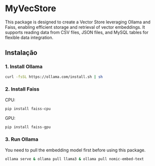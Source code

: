 # MyVecStore

This package is designed to create a Vector Store leveraging Ollama and Faiss, enabling efficient storage and retrieval of vector embeddings. It supports reading data from CSV files, JSON files, and MySQL tables for flexible data integration.
## Instalação

### 1. Install Ollama

```bash
curl -fsSL https://ollama.com/install.sh | sh
```

### 2. Install Faiss
CPU:
```bash
pip install faiss-cpu
```
GPU:
```bash
pip install faiss-gpu
```

### 3. Run Ollama 
You need to pull the embedding model first before using this package.

```bash
ollama serve & ollama pull llama3 & ollama pull nomic-embed-text
```